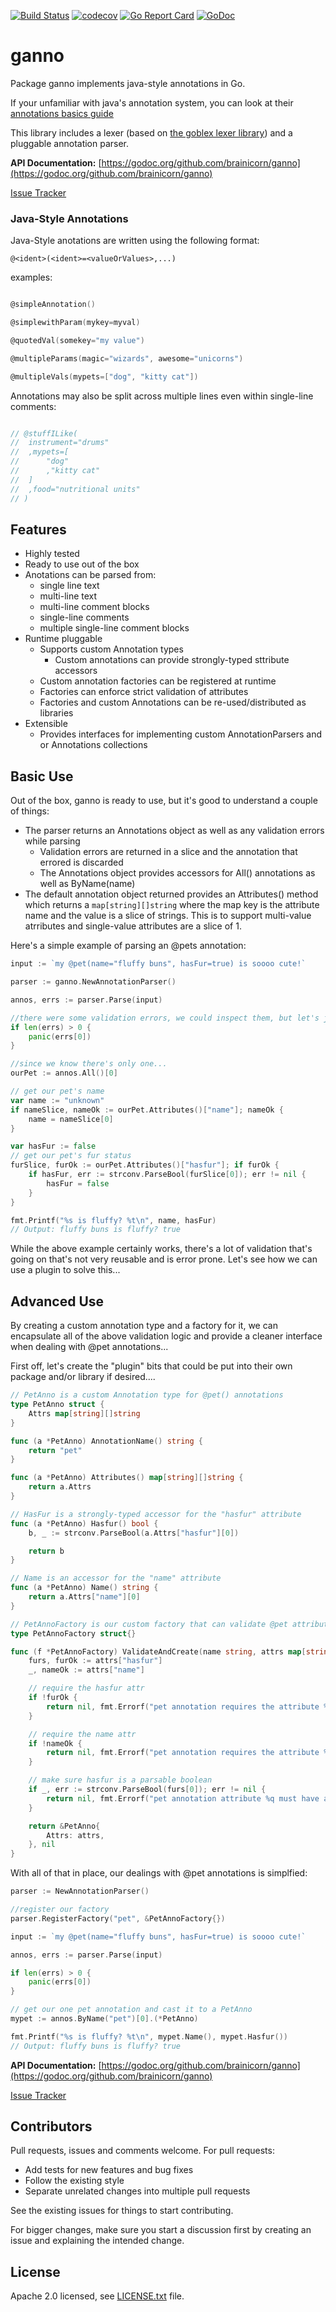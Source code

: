 [![Build Status](https://github.com/brainicorn/ganno/actions/workflows/build.yaml/badge.svg)](https://github.com/brainicorn/ganno/actions)
[![codecov](https://codecov.io/gh/brainicorn/ganno/branch/main/graph/badge.svg)](https://codecov.io/gh/brainicorn/ganno)
[![Go Report Card](https://goreportcard.com/badge/github.com/brainicorn/ganno)](https://goreportcard.com/report/github.com/brainicorn/ganno)
[![GoDoc](https://godoc.org/github.com/brainicorn/ganno?status.svg)](https://godoc.org/github.com/brainicorn/ganno)

# ganno

Package ganno implements java-style annotations in Go.

If your unfamiliar with java's annotation system, you can look at their [annotations basics guide](https://docs.oracle.com/javase/tutorial/java/annotations/basics.html)

This library includes a lexer (based on [the goblex lexer library](https://github.com/brainicorn/goblex)) and a pluggable
annotation parser.

**API Documentation:** [https://godoc.org/github.com/brainicorn/ganno](https://godoc.org/github.com/brainicorn/ganno)

[Issue Tracker](https://github.com/brainicorn/ganno/issues)

### Java-Style Annotations

Java-Style anotations are written using the following format:

`@<ident>(<ident>=<valueOrValues>,...)`

examples:

```go

@simpleAnnotation()

@simplewithParam(mykey=myval)

@quotedVal(somekey="my value")

@multipleParams(magic="wizards", awesome="unicorns")

@multipleVals(mypets=["dog", "kitty cat"])

```

Annotations may also be split across multiple lines even within single-line comments:

```go

// @stuffILike(
// 	instrument="drums"
// 	,mypets=[
// 		"dog"
// 		,"kitty cat"
// 	]
// 	,food="nutritional units"
// )

```

## Features

- Highly tested
- Ready to use out of the box
- Anotations can be parsed from:
  - single line text
  - multi-line text
  - multi-line comment blocks
  - single-line comments
  - multiple single-line comment blocks
- Runtime pluggable
  - Supports custom Annotation types
    - Custom annotations can provide strongly-typed sttribute accessors
  - Custom annotation factories can be registered at runtime
  - Factories can enforce strict validation of attributes
  - Factories and custom Annotations can be re-used/distributed as libraries
- Extensible
  - Provides interfaces for implementing custom AnnotationParsers and or Annotations collections

## Basic Use

Out of the box, ganno is ready to use, but it's good to understand a couple of things:

- The parser returns an Annotations object as well as any validation errors while parsing
  - Validation errors are returned in a slice and the annotation that errored is discarded
  - The Annotations object provides accessors for All() annotations as well as ByName(name)
- The default annotation object returned provides an Attributes() method which returns a
  `map[string][]string` where the map key is the attribute name and the value is a slice of strings. This
  is to support multi-value atrributes and single-value attributes are a slice of 1.

Here's a simple example of parsing an @pets annotation:

```go
input := `my @pet(name="fluffy buns", hasFur=true) is soooo cute!`

parser := ganno.NewAnnotationParser()

annos, errs := parser.Parse(input)

//there were some validation errors, we could inspect them, but let's just panic the first one
if len(errs) > 0 {
	panic(errs[0])
}

//since we know there's only one...
ourPet := annos.All()[0]

// get our pet's name
var name := "unknown"
if nameSlice, nameOk := ourPet.Attributes()["name"]; nameOk {
	name = nameSlice[0]
}

var hasFur := false
// get our pet's fur status
furSlice, furOk := ourPet.Attributes()["hasfur"]; if furOk {
	if hasFur, err := strconv.ParseBool(furSlice[0]); err != nil {
		hasFur = false
	}
}

fmt.Printf("%s is fluffy? %t\n", name, hasFur)
// Output: fluffy buns is fluffy? true

```

While the above example certainly works, there's a lot of validation that's going on that's not very
reusable and is error prone. Let's see how we can use a plugin to solve this...

## Advanced Use

By creating a custom annotation type and a factory for it, we can encapsulate all of the above validation
logic and provide a cleaner interface when dealing with @pet annotations...

First off, let's create the "plugin" bits that could be put into their own package and/or library if
desired....

```go
// PetAnno is a custom Annotation type for @pet() annotations
type PetAnno struct {
	Attrs map[string][]string
}

func (a *PetAnno) AnnotationName() string {
	return "pet"
}

func (a *PetAnno) Attributes() map[string][]string {
	return a.Attrs
}

// HasFur is a strongly-typed accessor for the "hasfur" attribute
func (a *PetAnno) Hasfur() bool {
	b, _ := strconv.ParseBool(a.Attrs["hasfur"][0])

	return b
}

// Name is an accessor for the "name" attribute
func (a *PetAnno) Name() string {
	return a.Attrs["name"][0]
}

// PetAnnoFactory is our custom factory that can validate @pet attributes and return new PetAnnos
type PetAnnoFactory struct{}

func (f *PetAnnoFactory) ValidateAndCreate(name string, attrs map[string][]string) (Annotation, error) {
	furs, furOk := attrs["hasfur"]
	_, nameOk := attrs["name"]

	// require the hasfur attr
	if !furOk {
		return nil, fmt.Errorf("pet annotation requires the attribute %q", "hasfur")
	}

	// require the name attr
	if !nameOk {
		return nil, fmt.Errorf("pet annotation requires the attribute %q", "name")
	}

	// make sure hasfur is a parsable boolean
	if _, err := strconv.ParseBool(furs[0]); err != nil {
		return nil, fmt.Errorf("pet annotation attribute %q must have a boolean value", "hasfur")
	}

	return &PetAnno{
		Attrs: attrs,
	}, nil
}
```

With all of that in place, our dealings with @pet annotations is simplfied:

```go
parser := NewAnnotationParser()

//register our factory
parser.RegisterFactory("pet", &PetAnnoFactory{})

input := `my @pet(name="fluffy buns", hasFur=true) is soooo cute!`

annos, errs := parser.Parse(input)

if len(errs) > 0 {
	panic(errs[0])
}

// get our one pet annotation and cast it to a PetAnno
mypet := annos.ByName("pet")[0].(*PetAnno)

fmt.Printf("%s is fluffy? %t\n", mypet.Name(), mypet.Hasfur())
// Output: fluffy buns is fluffy? true
```

**API Documentation:** [https://godoc.org/github.com/brainicorn/ganno](https://godoc.org/github.com/brainicorn/ganno)

[Issue Tracker](https://github.com/brainicorn/ganno/issues)

## Contributors

Pull requests, issues and comments welcome. For pull requests:

- Add tests for new features and bug fixes
- Follow the existing style
- Separate unrelated changes into multiple pull requests

See the existing issues for things to start contributing.

For bigger changes, make sure you start a discussion first by creating
an issue and explaining the intended change.

## License

Apache 2.0 licensed, see [LICENSE.txt](LICENSE.txt) file.
